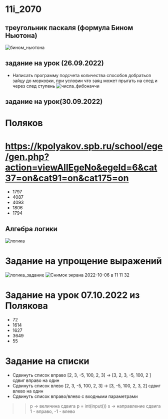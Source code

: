 # 11i_2070

## треугольник паскаля (формула Бином Ньютона)
![бином_ньютона](https://user-images.githubusercontent.com/90249513/192216607-9ebed699-bfca-4fb1-94ac-37a5a268d807.png)

## задание на урок (26.09.2022)
+ Написать программу подсчета количества способов добраться зайцу до морковки, при условии что заяц может прыгать на след и через след ступень
![числа_фибоначчи](https://user-images.githubusercontent.com/90249513/192216626-051620a2-a604-420f-a3c9-fdf309338d8c.png)

## задание на урок(30.09.2022)
# Поляков
# https://kpolyakov.spb.ru/school/ege/gen.php?action=viewAllEgeNo&egeId=6&cat37=on&cat91=on&cat175=on
+ 1797
+ 4087
+ 4093
+ 1806
+ 1794

## Алгебра логики
![логика](https://user-images.githubusercontent.com/90249513/193522231-aa08dd49-3c8e-4693-a368-853bf3345fe1.jpeg)

# Задание на упрощение выражений

![логика_задание](https://user-images.githubusercontent.com/90249513/193532882-a53aa096-fb7f-4c0d-9b6f-442c2228b5fa.png)
![Снимок экрана 2022-10-06 в 11 11 32](https://user-images.githubusercontent.com/90249513/194258869-31757c26-f71d-4a2a-b77a-6e6b8e4b4b59.png)

# Задание на урок 07.10.2022 из Полякова
+ 72
+ 1614
+ 1627
+ 3649
+ 55

# Задание на списки
+ Сдвинуть список вправо [2, 3, -5, 100, 2, 3] -> [3, 2, 3, -5, 100, 2 ] сдвиг вправо на один
+ Сдвинуть список влево [2, 3, -5, 100, 2, 3] -> [3, -5, 100, 2, 3, 2] сдвиг влево на один
+ Сдвинуть список вправо/влево с входными параметрами
>> p -> величина сдвига p = int(input())
>> s -> направление сдвига 1 - вправо, -1 - влево
